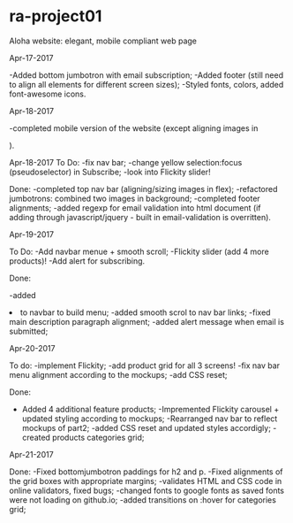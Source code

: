 # ra-project01
Aloha website: elegant, mobile compliant web page

Apr-17-2017

-Added bottom jumbotron with email subscription;
-Added footer (still need to align all elements for different screen sizes);
-Styled fonts, colors, added font-awesome icons.

Apr-18-2017

-completed mobile version of the website (except aligning images in <nav>).

Apr-18-2017
To Do:
  -fix nav bar;
  -change yellow selection:focus (pseudoselector) in Subscribe;
  -look into Flickity slider!

Done: 
  -completed top nav bar (aligning/sizing images in flex);
  -refactored jumbotrons: combined two images in background;
  -completed footer alignments;
  -added regexp for email validation into html document (if adding through javascript/jquery - built in email-validation is overritten).

Apr-19-2017

To Do:
  -Add navbar menue + smooth scroll;
  -Flickity slider (add 4 more products)!
  -Add alert for subscribing.

Done:

  -added <li> to navbar to build menu;
  -added smooth scrol to nav bar links;
  -fixed main description paragraph alignment;
  -added alert message when email is submitted;

Apr-20-2017

To do:
  -implement Flickity;
  -add product grid for all 3 screens!
  -fix nav bar menu alignment according to the mockups;
  -add CSS reset; 

Done:
  - Added 4 additional feature products;
  -Impremented Flickity carousel + updated styling according to mockups;
  -Rearranged nav bar to reflect mockups of part2;
  -added CSS reset and updated styles accordigly;
  -created products categories grid;

Apr-21-2017

Done:
  -Fixed bottomjumbotron paddings for h2 and p.
  -Fixed alignments of the grid boxes with appropriate margins;
  -validates HTML and CSS code in online validators, fixed bugs;
  -changed fonts to google fonts as saved fonts were not loading on github.io;
  -added transitions on :hover for categories grid; 


